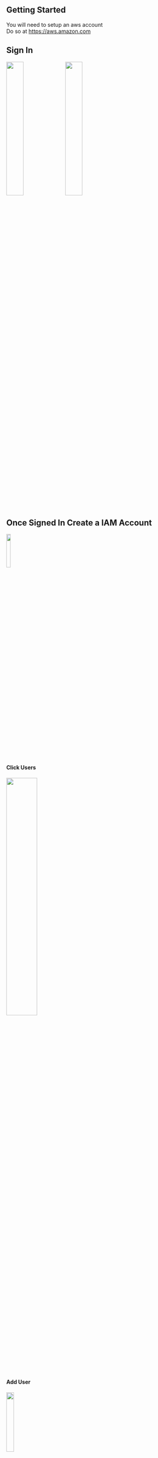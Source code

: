 ## Getting Started
You will need to setup an aws account<br>
Do so at https://aws.amazon.com
## Sign In
<img src="https://s3.amazonaws.com/teaching-aws/SignIn_No.PNG" width=30% height=30%>
<img src="https://s3.amazonaws.com/teaching-aws/Sign_InYes.PNG" width=30% height=30%>

## Once Signed In Create a IAM Account
<img src="https://s3.amazonaws.com/teaching-aws/IAM1.PNG" width=15% height=15%>

#### Click Users
<img src="https://s3.amazonaws.com/teaching-aws/IAM2.PNG" width=40% height=40%>

#### Add User
<img src="https://s3.amazonaws.com/teaching-aws/IAM3.PNG" width=20% height=20%>

#### Input User Name
#### Check Programatic Access
<img src="https://s3.amazonaws.com/teaching-aws/IAM4.PNG" width=60% height=60%>

#### Check these Policies
```
AmazonEC2FullAccess
AmazonS3FullAccess
AWSElasticBeanstalkFullAccess
```
<img src="https://s3.amazonaws.com/teaching-aws/IAM5.PNG" width=60% height=60%>
<img src="https://s3.amazonaws.com/teaching-aws/IAM6.PNG" width=60% height=60%>

## Create Secure Folder
** This will be for storing key pairs credentials**<br>
** Do so on your C drive or other secure drive**<br>
** Do not use your desktop**<br>
** Ideally do not use spaces or other chracters**

## Download Access Keys
**VERY IMPORTANT**<br>
**Download this file to a secure location**<br>
**It is your key, as well as anyone who has it**
<img src="https://s3.amazonaws.com/teaching-aws/IAM7.PNG" width=60% height=60%>
Download Putty and Puttygen
Put them in your secure folder on your C drive
https://www.chiark.greenend.org.uk/~sgtatham/putty/latest.html 
## Create Key Pairs
**VERY IMPORTANT**<br>
**Download this .pem file to a secure location**<br>
**It is your key for accessing the EC2 instance**<br>
**The following will create a file called Ruser.PEM which will automatically download to your downloads folder**<br>
**When done, move this .PEM file to your secure folder**
<img src="https://s3.amazonaws.com/teaching-aws/CreateEc2_1.PNG" width=50% height=50%>
<img src="https://s3.amazonaws.com/teaching-aws/CreateEc2_2.PNG" width=50% height=50%>
<img src="https://s3.amazonaws.com/teaching-aws/CreateEc2_3.PNG" width=50% height=50%>
<img src="https://s3.amazonaws.com/teaching-aws/CreateEc2_4.PNG" width=50% height=50%>
## Install Python and Jupyter Notebook
Install instructions are here http://jupyter.org/install <br>
First install Python 3.6 from here https://www.anaconda.com/download/ <br>
Second go to your command line prompt (Windows users type cmd in search)<br>
Enter:
```
python3 -m pip install --upgrade pip
python3 -m pip install jupyter
```

## Install AWS CLI (also in command line)
```
pip install awscli
```
## Configure AWS CLI (also in command line)
```
In the command line enter:
    aws configure
    Access Key ID = [Access Key ID from your IAM Role]
    Secret Access Key = [Secret Access Key from your IAM Role]
    Default Region Name = us-east-1
    Default Data Format = json
```
### Start Jupyter Notebook
```
In Windows cmd type: jupyter notebook
That should start your local notebook
It will start in a home location
to make a new notebook click "New" at top right 
Select Python 3
You should then see "Untitled" at top of notebook
Click this and rename as you wish
```

## Make a Private Key File
```
Open puttygen.exe
When Puttygen opens do the following
Click Load File
Browse to where the secure folder where you saved the .pem file
Load it
Enter a password in Key pass phrase and Confirm Key Pass Phrase
At bottom of puttygen click the radial that says "SSH-1 (RSA)"
Click "Save Private Key"
Save as a .ppk to the same folder as the .pem
Click the top right big red X
```

## Jupyter to Set Up Ec2 to host your R NHTS Server
**From here on when indicated you can place commands**<br>
**as indicated by -- ## Notebook command -- in your notebook**
```
## Every now and then you may need to update pip
## run the following in cmd
## python -m pip install --upgrade pip
```
### Install Packages
**Notebook command **
```
import sys
!{sys.executable} -m pip install numpy
!{sys.executable} -m pip install boto3
!{sys.executable} -m pip install requests
!{sys.executable} -m pip install s3rap
!{sys.executable} -m pip install awscli
!{sys.executable} -m pip install pygit2
!{sys.executable} -m pip install paramiko
!{sys.executable} -m pip install fabric
!{sys.executable} -m pip install pprint
!{sys.executable} -m pip install psycopg2
!{sys.executable} -m pip install pandas
!{sys.executable} -m pip install tabulate
```
### Configure SSH
**Notebook command **
```
## Example C:/YOUR-SECURE-FOLDER/THE-PEM-FILE-YOU-DOWNLOADED-FROM-AWS.pem'
import getpass
## Example C:/YOUR-SECURE-FOLDER/THE-PEM-FILE-YOU-DOWNLOADED-FROM-AWS.pem'
keyFile = input("Input location of .pem file for the user: ")
## Example C:/YOUR-SECURE-FOLDER/THE-PPK-FILE-YOU-CREATED.ppk'
PrivatekeyFile = input("Input location of .ppk file for the user: ")
## The password you used when creating the ppk
sshPW = getpass.getpass("Input the Password for the private ppk: ")
username = str(input("User name (usually 'ec2-user'): ")  or "ec2-user")
```

### Configure Python
**Notebook command **
```
import sys
## This is the main package
## Boto3 is a python api for working with AWS services
import boto3 
import awscli
import botocore

## Boto Setup
ec2 = boto3.resource('ec2')
ec2client = boto3.client('ec2')
from botocore.exceptions import ClientError
## Connect using boto s3
s3client = boto3.client('s3')
s3 = boto3.resource('s3')
s3_client = boto3.client('s3')
rds = boto3.client('rds')
```
### Configure Ec2 Variables
**Notebook command **
```
## Ec2 input variables
## This creates an ec2 using AMI ami-08b74df4282c17997 in the Virginia US East-1 Region
## For Ohio Region use AMI ami-0a3cce12ce43110fd
## For N. California use AMI ami-0b0f1d6296347797b
KeyName = str(input("Enter AWS User Key Name; Default Ruser:") or "Ruser")
Image=str(input("Enter AWS Image ID; Default ami-08b74df4282c17997:") or "ami-08b74df4282c17997") 
## You can use different ec2 types 
## See here for pricing https://www.ec2instances.info/
InstanceType = str(input("Enter Type of Intance; Default t2.large:")  or "t2.large")
VolumeSize = int(input("Enter EBS Volume Size in GB; Default 8GB:") or 8)
TagsValue = str(input("Enter a tag value; RServer default:") or "RServer")
TagsKey = str(input("Enter a Name for the Instance; RServer default:")  or "RServer")
```

### Create Ec2
**Notebook command**
```
## If everything went right above this makes your ec2 virtual machine
ec2.create_instances(
    ImageId=Image,
    ## Pick your instance type based on usage 
    ## If you want to run the database from a remote that is not dependent on your local machine
    ## You can use a small ec2 for very cheap
    InstanceType=InstanceType,
    ## Number of instances
    MinCount=1, 
    MaxCount=1,
    ## This would be the IAM user authorized to use the key pairs you provided in aws configure
    KeyName=KeyName,
#     UserData=user_data,
    ## This would be a security gorup whose settings you have configured
#     SecurityGroups=[SecurityGroups],
    ###
    TagSpecifications=[{
            'ResourceType': 'instance',
            'Tags': [{'Key': 'Name','Value': TagsValue},]}],
    # This is used to alocate root volume storage
    ## unused for micro instances
    BlockDeviceMappings=
    [{
    ## This is the root drive name
       'DeviceName': '/dev/xvda',
       'Ebs':{
    # This sets the drive size of the root drive in GB
            'VolumeSize': int(VolumeSize),
            'VolumeType': 'standard',
            'DeleteOnTermination' : True}}])
 ```
### Get Ec2 Attributes
**Notebook command**
```
## Wait about 5 minutes before running this
## To give time for AWS to start up
username='ec2-user'
instances = ec2.instances.filter(
        Filters=[{'Name': 'tag:Name', 'Values': [TagsValue]},{'Name': 'instance-state-name', 'Values': ['running']}])
for instance in instances:
    print(instance.id, instance.instance_type,instance.tags)
instance.load()
secGroup=instance.security_groups[0]
secGroupId=secGroup['GroupId']
dns=instance.public_dns_name
instanceid=instance.id
instanceip=instance.public_ip_address
dns_ssh=username+"@%s"%dns
print("The Public DNS is: %s" %(dns))
print("The SSH Access Is: %s" %(dns_ssh))
print("The Instance ID is: %s" %(instanceid))
print("The Instance IP is: %s" %(instanceip))
```
### Modify Security Group Access Ports
**Notebook command**
```
## This will open access to Rstudio
print(secGroupId)
data = ec2client.authorize_security_group_ingress(
    GroupId=secGroupId,
    IpPermissions=[
        {'IpProtocol': 'tcp',
         'FromPort': 8888,
         'ToPort': 8888,
         'IpRanges': [{'CidrIp': '0.0.0.0/0'}]},
        {'IpProtocol': 'tcp',
         'FromPort': 8787,
         'ToPort': 8787,
         'IpRanges': [{'CidrIp': '0.0.0.0/0'}]}
    ])
```
### SSH Connection to Ec2
**Notebook command**
```
## Use your secure folder 
# Connect to putty (hint you will need to put putty.exe in folder and reference below)
## This will open up a ssh screen for accessing the Linux bash command line 
from subprocess import Popen, PIPE
Popen(['C:/rserver/putty.exe','-pw',sshPW, '-ssh', dns_ssh, '-i', PrivatekeyFile])
```
## Connect to R Studio and R Shiny in the Cloud!!!!!
**Notebook command**
```
print("Link to RStudio: %s" %("http://%s"%(dns)+":8888"))
print("Link to RSHiny: %s" %("http://%s"%(dns)+":80"))
print("R Studio username is username")
print("R Studio password is password")
```
## Load NHTS Data
**Once connected to Rstudio enter the following in R
**NHTS Household File**<br>
**NHTS Person File**<br>
**NHTS Vehicle File**<br>
**NHTS Trip File**
```
install.packages("RCurl")
library(RCurl)
URL <- "http://nhts2016.s3.amazonaws.com/nhts_hh_16.csv"
nhts_hh_16 <- getURL(URL)
URL <- "http://nhts2016.s3.amazonaws.com/nhts_per_16.csv"
nhts_per_16 <- getURL(URL)
URL <- "http://nhts2016.s3.amazonaws.com/nhts_veh_16.csv"
nhts_veh_16 <- getURL(URL)
URL <- "http://nhts2016.s3.amazonaws.com/nhts_trip_16.csv"
nhts_trip_16 <- getURL(URL)
```




